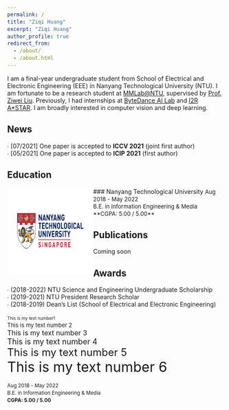 ```yaml
---
permalink: /
title: "Ziqi Huang"
excerpt: "Ziqi Huang"
author_profile: true
redirect_from:
  - /about/
  - /about.html
---
```


I am a final-year undergraduate student from School of Electrical and Electronic Engineering (EEE) in Nanyang Technological University (NTU). I am fortunate to be a research student at [MMLab@NTU](https://www.mmlab-ntu.com), supervised by [Prof. Ziwei Liu](https://liuziwei7.github.io). Previously, I had internships at [ByteDance AI Lab](https://ailab.bytedance.com) and [I2R A*STAR](https://www.a-star.edu.sg/i2r). I am broadly interested in computer vision and deep learning.


News
-----
∙ [07/2021] One paper is accepted to **ICCV 2021** (joint first author)  <br />
∙ [05/2021] One paper is accepted to **ICIP 2021** (first author)

Education
-----
<img style="float: left;" src="../images/NTU_logo.png" width="200" height="200">
### Nanyang Technological University
 <font size="2">Aug 2018 - May 2022<br /></font>
 <font size="2">B.E. in Information Engineering & Media<br /></font>
 <font size="2">**CGPA: 5.00 / 5.00**</font>


Publications
-----
Coming soon

Awards
-----
∙ \(2018\-2022\) NTU Science and Engineering Undergraduate Scholarship<br />
∙ \(2019\-2021\) NTU President Research Scholar<br />
∙ \(2018\-2019\) Dean’s List (School of Electrical and Electronic Engineering)

 <font size="1"> This is my text number1<br /></font>
 <font size="2"> This is my text number 2 <br /></font>
 <font size="3"> This is my text number 3<br /></font>
 <font size="4"> This is my text number 4<br /></font>
 <font size="5"> This is my text number 5<br /></font>
 <font size="6"> This is my text number 6<br /></font>

<small>Aug 2018 - May 2022<br /> </small>
<small>B.E. in Information Engineering & Media<br /> </small>
<small>**CGPA: 5.00 / 5.00**</small>